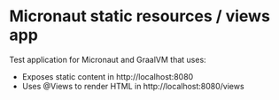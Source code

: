 # Micronaut static resources / views app #

Test application for Micronaut and GraalVM that uses:

- Exposes static content in http://localhost:8080
- Uses @Views to render HTML in http://localhost:8080/views
